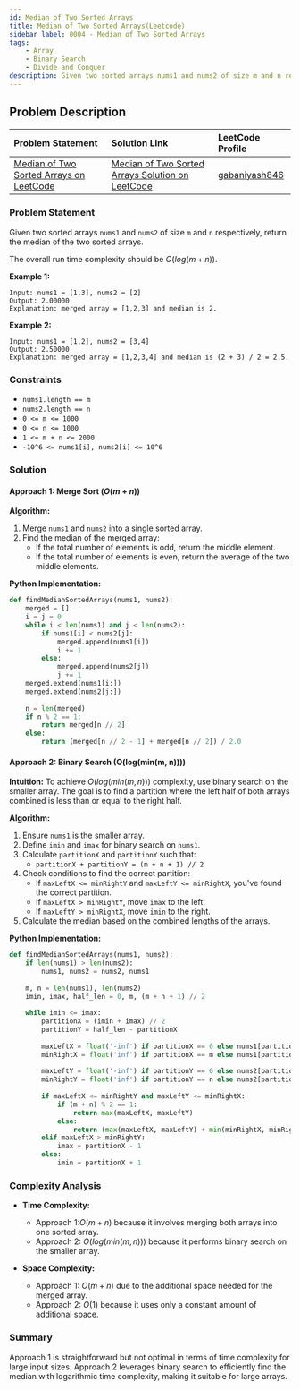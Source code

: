 ```yaml
---
id: Median of Two Sorted Arrays
title: Median of Two Sorted Arrays(Leetcode)
sidebar_label: 0004 - Median of Two Sorted Arrays
tags: 
    - Array
    - Binary Search
    - Divide and Conquer
description: Given two sorted arrays nums1 and nums2 of size m and n respectively, return the median of the two sorted arrays. The overall run time complexity should be $O(log (m+n))$.
---
```



## Problem Description

| Problem Statement                                                                          | Solution Link                                                                                                                                      | LeetCode Profile                                   |
| :----------------------------------------------------------------------------------------- | :------------------------------------------------------------------------------------------------------------------------------------------------- | :------------------------------------------------- |
| [Median of Two Sorted Arrays on LeetCode](https://leetcode.com/problems/median-of-two-sorted-arrays/description/) | [Median of Two Sorted Arrays Solution on LeetCode](https://leetcode.com/problems/median-of-two-sorted-arrays/editorial/) | [gabaniyash846](https://leetcode.com/u/gabaniyash846/) |

### Problem Statement

Given two sorted arrays `nums1` and `nums2` of size `m` and `n` respectively, return the median of the two sorted arrays.

The overall run time complexity should be $O(log (m+n))$.

**Example 1:**
```
Input: nums1 = [1,3], nums2 = [2]
Output: 2.00000
Explanation: merged array = [1,2,3] and median is 2.
```

**Example 2:**
```
Input: nums1 = [1,2], nums2 = [3,4]
Output: 2.50000
Explanation: merged array = [1,2,3,4] and median is (2 + 3) / 2 = 2.5.
```

### Constraints
- `nums1.length == m`
- `nums2.length == n`
- `0 <= m <= 1000`
- `0 <= n <= 1000`
- `1 <= m + n <= 2000`
- `-10^6 <= nums1[i], nums2[i] <= 10^6`

### Solution

#### Approach 1: Merge Sort $(O(m + n))$

**Algorithm:**
1. Merge `nums1` and `nums2` into a single sorted array.
2. Find the median of the merged array:
   - If the total number of elements is odd, return the middle element.
   - If the total number of elements is even, return the average of the two middle elements.

**Python Implementation:**
```python
def findMedianSortedArrays(nums1, nums2):
    merged = []
    i = j = 0
    while i < len(nums1) and j < len(nums2):
        if nums1[i] < nums2[j]:
            merged.append(nums1[i])
            i += 1
        else:
            merged.append(nums2[j])
            j += 1
    merged.extend(nums1[i:])
    merged.extend(nums2[j:])
    
    n = len(merged)
    if n % 2 == 1:
        return merged[n // 2]
    else:
        return (merged[n // 2 - 1] + merged[n // 2]) / 2.0
```

#### Approach 2: Binary Search (O(log(min(m, n))))

**Intuition:**
To achieve $O(log(min(m, n)))$ complexity, use binary search on the smaller array. The goal is to find a partition where the left half of both arrays combined is less than or equal to the right half.

**Algorithm:**
1. Ensure `nums1` is the smaller array.
2. Define `imin` and `imax` for binary search on `nums1`.
3. Calculate `partitionX` and `partitionY` such that:
   - `partitionX + partitionY = (m + n + 1) // 2`
4. Check conditions to find the correct partition:
   - If `maxLeftX <= minRightY` and `maxLeftY <= minRightX`, you've found the correct partition.
   - If `maxLeftX > minRightY`, move `imax` to the left.
   - If `maxLeftY > minRightX`, move `imin` to the right.
5. Calculate the median based on the combined lengths of the arrays.

**Python Implementation:**
```python
def findMedianSortedArrays(nums1, nums2):
    if len(nums1) > len(nums2):
        nums1, nums2 = nums2, nums1
    
    m, n = len(nums1), len(nums2)
    imin, imax, half_len = 0, m, (m + n + 1) // 2
    
    while imin <= imax:
        partitionX = (imin + imax) // 2
        partitionY = half_len - partitionX
        
        maxLeftX = float('-inf') if partitionX == 0 else nums1[partitionX - 1]
        minRightX = float('inf') if partitionX == m else nums1[partitionX]
        
        maxLeftY = float('-inf') if partitionY == 0 else nums2[partitionY - 1]
        minRightY = float('inf') if partitionY == n else nums2[partitionY]
        
        if maxLeftX <= minRightY and maxLeftY <= minRightX:
            if (m + n) % 2 == 1:
                return max(maxLeftX, maxLeftY)
            else:
                return (max(maxLeftX, maxLeftY) + min(minRightX, minRightY)) / 2.0
        elif maxLeftX > minRightY:
            imax = partitionX - 1
        else:
            imin = partitionX + 1
```

### Complexity Analysis

- **Time Complexity:**
  - Approach 1:$O(m + n)$ because it involves merging both arrays into one sorted array.
  - Approach 2: $O(log(min(m, n)))$ because it performs binary search on the smaller array.

- **Space Complexity:**
  - Approach 1: $O(m + n)$ due to the additional space needed for the merged array.
  - Approach 2: $O(1)$ because it uses only a constant amount of additional space.

### Summary

Approach 1 is straightforward but not optimal in terms of time complexity for large input sizes. Approach 2 leverages binary search to efficiently find the median with logarithmic time complexity, making it suitable for large arrays.
